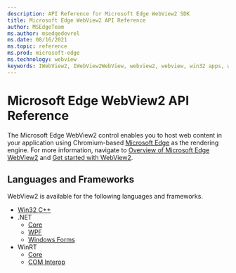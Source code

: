 ```yaml
---
description: API Reference for Microsoft Edge WebView2 SDK
title: Microsoft Edge WebView2 API Reference
author: MSEdgeTeam
ms.author: msedgedevrel
ms.date: 08/16/2021
ms.topic: reference
ms.prod: microsoft-edge
ms.technology: webview
keywords: IWebView2, IWebView2WebView, webview2, webview, win32 apps, win32, edge, ICoreWebView2, ICoreWebView2Controller, browser control
---
```

# Microsoft Edge WebView2 API Reference

The Microsoft Edge WebView2 control enables you to host web content in your application using Chromium-based [Microsoft Edge](https://www.microsoftedgeinsider.com) as the rendering engine.  For more information, navigate to [Overview of Microsoft Edge WebView2](./index.md) and [Get started with WebView2](./get-started/win32.md).
<!-- linking to a parent node of the TOC ("Get started with WebView2") isn't supported, so the above link goes to the first child article, but with link text of the parent TOC node. -->


<!-- ====================================================================== -->
## Languages and Frameworks
WebView2 is available for the following languages and frameworks.
*   [Win32 C++](/microsoft-edge/webview2/reference/win32/index)
*   .NET
    *   [Core](/dotnet/api/microsoft.web.webview2.core)
    *   [WPF](/dotnet/api/microsoft.web.webview2.wpf)
    *   [Windows Forms](/dotnet/api/microsoft.web.webview2.winforms)
*   WinRT
    *   [Core](/microsoft-edge/webview2/reference/winrt/microsoft_web_webview2_core/index)
    *   [COM Interop](/microsoft-edge/webview2/reference/winrt/interop/index)


<!-- ====================================================================== -->
<!-- links -->
